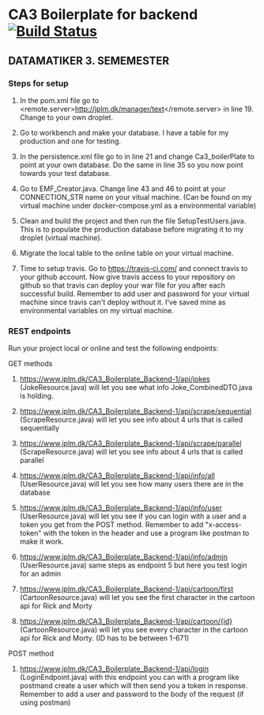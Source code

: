 # CA3 Boilerplate for backend [![Build Status](https://travis-ci.com/Jean-Poul/3sem_CA3_backend.svg?branch=main)](https://travis-ci.com/Jean-Poul/3sem_CA3_backend)

## DATAMATIKER 3. SEMEMESTER  

### Steps for setup

1. In the pom.xml file go to <remote.server>http://jplm.dk/manager/text</remote.server> in line 19. Change to your own droplet.

2. Go to workbench and make your database. I have a table for my production and one for testing.

3. In the persistence.xml file go to <property name="javax.persistence.jdbc.url" value="jdbc:mysql://localhost:3306/Ca3_boilerPlate?zeroDateTimeBehavior=CONVERT_TO_NULL"/> in line 21 and change Ca3_boilerPlate to point at your own database. Do the same in line 35 so you now point towards your test database.

4. Go to EMF_Creator.java. Change line 43 and 46 to point at your CONNECTION_STR name on your vitual machine. (Can be found on my virtual machine under docker-compose.yml as a environmental variable)

5. Clean and build the project and then run the file SetupTestUsers.java. This is to populate the production database before migrating it to my droplet (virtual machine).

6. Migrate the local table to the online table on your virtual machine.

7. Time to setup travis. Go to https://travis-ci.com/ and connect travis to your github account. Now give travis access to your repository on github so that travis can deploy your war file for you after each successful build. Remember to add user and password for your virtual machine since travis can't deploy without it. I've saved mine as environmental variables on my virtual machine.


### REST endpoints

Run your project local or online and test the following endpoints:

GET methods

1. https://www.jplm.dk/CA3_Boilerplate_Backend-1/api/jokes (JokeResource.java) will let you see what info Joke_CombinedDTO.java is holding.

2. https://www.jplm.dk/CA3_Boilerplate_Backend-1/api/scrape/sequential (ScrapeResource.java) will let you see info about 4 urls that is called sequentially

3. https://www.jplm.dk/CA3_Boilerplate_Backend-1/api/scrape/parallel (ScrapeResource.java) will let you see info about 4 urls that is called parallel

4. https://www.jplm.dk/CA3_Boilerplate_Backend-1/api/info/all (UserResource.java) will let you see how many users there are in the database

5. https://www.jplm.dk/CA3_Boilerplate_Backend-1/api/info/user (UserResource.java) will let you see if you can login with a user and a token you get from the POST method. Remember to add "x-access-token" with the token in the header and use a program like postman to make it work.

6. https://www.jplm.dk/CA3_Boilerplate_Backend-1/api/info/admin (UserResource.java) same steps as endpoint 5 but here you test login for an admin

7. https://www.jplm.dk/CA3_Boilerplate_Backend-1/api/cartoon/first (CartoonResource.java) will let you see the first character in the cartoon api for Rick and Morty

8. https://www.jplm.dk/CA3_Boilerplate_Backend-1/api/cartoon/{id} (CartoonResource.java) will let you see every character in the cartoon api for Rick and Morty. (ID has to be between 1-671)

POST method

1. https://www.jplm.dk/CA3_Boilerplate_Backend-1/api/login (LoginEndpoint.java) with this endpoint you can with a program like postmand create a user which will then send you a token in response. Remember to add a user and password to the body of the request (if using postman)
